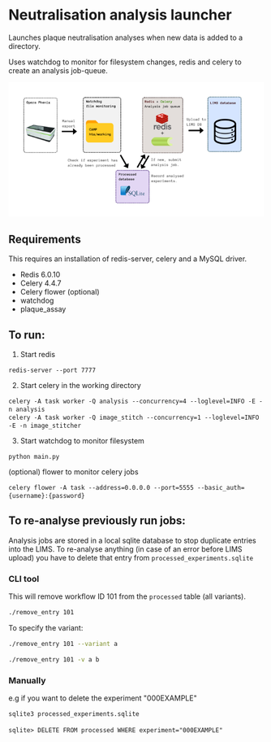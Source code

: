 # Neutralisation analysis launcher


Launches plaque neutralisation analyses when new data is added to a directory.

Uses watchdog to monitor for filesystem changes, redis and celery to create an
analysis job-queue.

![diagramme](diagramme.png)

## Requirements
This requires an installation of redis-server, celery and a MySQL driver.

- Redis 6.0.10
- Celery 4.4.7
- Celery flower (optional)
- watchdog
- plaque_assay


## To run:
1. Start redis  
```
redis-server --port 7777
```

2. Start celery in the working directory  
```
celery -A task worker -Q analysis --concurrency=4 --loglevel=INFO -E -n analysis
celery -A task worker -Q image_stitch --concurrency=1 --loglevel=INFO -E -n image_stitcher
```

3. Start watchdog to monitor filesystem  
```
python main.py
```

(optional) flower to monitor celery jobs  
```
celery flower -A task --address=0.0.0.0 --port=5555 --basic_auth={username}:{password}
```


## To re-analyse previously run jobs:
Analysis jobs are stored in a local sqlite database to stop duplicate entries
into the LIMS. To re-analyse anything (in case of an error before LIMS upload) you have to delete that entry from `processed_experiments.sqlite`

### CLI tool
This will remove workflow ID 101 from the `processed` table (all variants).
```bash
./remove_entry 101
```

To specify the variant:
```bash
./remove_entry 101 --variant a
```
```bash
./remove_entry 101 -v a b
```


### Manually

e.g if you want to delete the experiment "000EXAMPLE"
```
sqlite3 processed_experiments.sqlite

sqlite> DELETE FROM processed WHERE experiment="000EXAMPLE"
```

